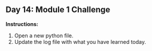 ## Day 14: Module 1 Challenge
**Instructions:** 
1. Open a new python file.
2. Update the log file with what you have learned today.
